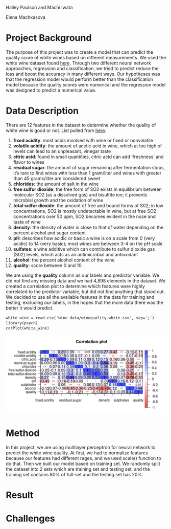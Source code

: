 Halley Paulson and Machi Iwata

Elena Machkasova


# Project Background
The purpose of this project was to create a model that can predict the quality score of white wines based on different measurements. We used the white wine dataset found [here](https://archive.ics.uci.edu/ml/datasets/wine+quality). Through two different neural network approaches, regression and classification, we tried to predict reduce the loss and boost the accuracy in many different ways. Our hypotheses was that the regression model would perform better than the classification model because the quality scores were numerical and the regression model was designed to predict a numerical value.


# Data Description

There are 12 features in the dataset to determine whether the quality of white wine is good or not. List pulled from [here](https://archive.ics.uci.edu/ml/machine-learning-databases/wine-quality/).

1. **fixed acidity**: most acids involved with wine or fixed or nonvolatile
2. **volatile acidity**: the amount of acetic acid in wine, which at too high of levels can lead to an unpleasant, vinegar taste
3. **citric acid**: found in small quantities, citric acid can add ‘freshness’ and flavor to wines
4. **residual sugar**: the amount of sugar remaining after fermentation stops, it’s rare to find wines with less than 1 gram/liter and wines with greater than 45 grams/liter are considered sweet
5. **chlorides**: the amount of salt in the wine
6. **free sulfur dioxide**: the free form of SO2 exists in equilibrium between molecular SO2 (as a dissolved gas) and bisulfite ion; it prevents microbial growth and the oxidation of wine
7. **total sulfur dioxide**: the amount of free and bound forms of S02; in low concentrations, SO2 is mostly undetectable in wine, but at free SO2 concentrations over 50 ppm, SO2 becomes evident in the nose and taste of wine
8. **density**: the density of water is close to that of water depending on the percent alcohol and sugar content
9. **pH**: describes how acidic or basic a wine is on a scale from 0 (very acidic) to 14 (very basic); most wines are between 3-4 on the pH scale
10. **sulfates**: a wine additive which can contribute to sulfur dioxide gas (S02) levels, which acts as an antimicrobial and antioxidant
11. **alcohol**: the percent alcohol content of the wine
12. **quality**: score between 0 and 10.

We are using the **quality** column as our labels and predictor variable. We did not find any missing data and we had 4,898 elements in the dataset. We created a correlation plot to determine which features were highly correlated to the predictor variable, but did not find anything that stood out. We decided to use all the available features in the data for training and testing, excluding our labels, in the hopes that the more data there was the better it would predict. 

```{r}
white_wine = read.csv('wine_data/winequality-white.csv', sep=';')
library(psych)
corPlot(white_wine)
```
![image1](https://github.com/halleypaulson/CSCI-4555-Final-Project/blob/main/correlation.png)

# Method
In this project, we are using multilayer perceptron for neural network to predict the white wine quality. <!-- I need your help with the "why" part-->
At first, we had to normalize features because our features had different rages, and we used scale() function to do that. Then we built our model based on training set. We randomly split the dataset into 2 sets which are training set and testing set, and the training set contains 80% of full-set and the testing set has 20%.  


# Result

# Challenges


